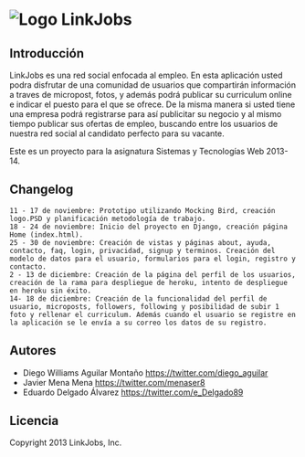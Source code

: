 # ![Logo LinkJobs](http://img853.imageshack.us/img853/2854/3088.png)


## Introducción

LinkJobs es una red social enfocada al empleo.
En esta aplicación usted podra disfrutar de una comunidad de usuarios que compartirán información a traves de micropost, fotos, y además podrá publicar su curriculum online e indicar el puesto para el que se ofrece. De la misma manera si usted tiene una empresa podrá registrarse para así publicitar su negocio y al mismo tiempo publicar sus ofertas de empleo, buscando entre los usuarios de nuestra red social al candidato perfecto para su vacante.

Este es un proyecto para la asignatura Sistemas y Tecnologías Web 2013-14.


## Changelog

	11 - 17 de noviembre: Prototipo utilizando Mocking Bird, creación logo.PSD y planificación metodología de trabajo.  
	18 - 24 de noviembre: Inicio del proyecto en Django, creación página Home (index.html).  
	25 - 30 de noviembre: Creación de vistas y páginas about, ayuda, contacto, faq, login, privacidad, signup y terminos. Creación del modelo de datos para el usuario, formularios para el login, registro y contacto.
	2 - 13 de diciembre: Creación de la página del perfil de los usuarios, creación de la rama para despliegue de heroku, intento de despliegue en heroku sin éxito.
	14- 18 de diciembre: Creación de la funcionalidad del perfil de usuario, microposts, followers, following y posibilidad de subir 1 foto y rellenar el curriculum. Además cuando el usuario se registre en la aplicación se le envía a su correo los datos de su registro. 





## Autores

* Diego Williams Aguilar Montaño <https://twitter.com/diego_aguilar>
* Javier Mena Mena <https://twitter.com/menaser8>
* Eduardo Delgado Álvarez <https://twitter.com/e_Delgado89>

## Licencia

Copyright 2013 LinkJobs, Inc.  